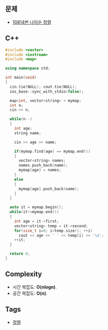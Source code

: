 ## 문제
- [10814번 나이순 정렬](https://www.acmicpc.net/problem/10814)

## C++
```cpp
#include <vector>
#include <iostream>
#include <map>

using namespace std;

int main(void) 
{
  cin.tie(NULL); cout.tie(NULL);
  ios_base::sync_with_stdio(false);

  map<int, vector<string> > mymap;
  int n;
  cin >> n;

  while(n--)
  {
    int age;
    string name;

    cin >> age >> name;

    if(mymap.find(age) == mymap.end()) 
    {
      vector<string> names;
      names.push_back(name);
      mymap[age] = names;
    }
    else 
    {
      mymap[age].push_back(name);
    }
  }

  auto it = mymap.begin();
  while(it!=mymap.end()) 
  {
    int age = it->first;
    vector<string> temp = it->second;
    for(size_t i=0; i<temp.size(); ++i) 
      cout << age << ' ' << temp[i] << '\n';
    ++it;
  }

  return 0;
}
```

## Complexity
- 시간 복잡도: <b>O(nlogn)</b>.
- 공간 복잡도: <b>O(n)</b>.

## Tags
- [정렬](https://github.com/myoi-oj/baekjoon-oj#sort)
